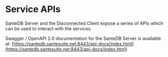 # Service APIs

SanteDB Server and the Disconnected Client expose a series of APIs which can be used to interact with the services. 

Swagger / OpenAPI 2.0 documentation for the SanteDB Server is available at: [https://santedb.santesuite.net:8443/api-docs/index.html](https://santedb.santesuite.net:8443/api-docs/index.html)

